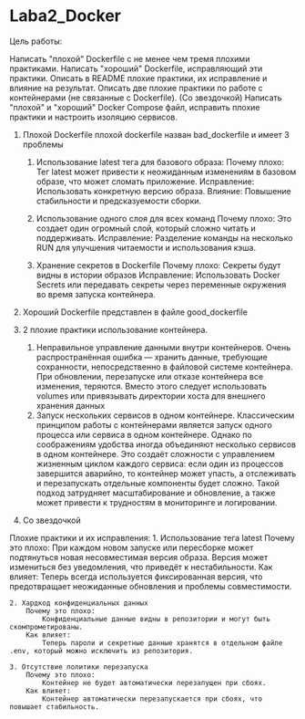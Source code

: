 # Laba2_Docker

Цель работы:

Написать "плохой" Dockerfile с не менее чем тремя плохими практиками.
Написать "хороший" Dockerfile, исправляющий эти практики.
Описать в README плохие практики, их исправление и влияние на результат.
Описать две плохие практики по работе с контейнерами (не связанные с Dockerfile).
(Со звездочкой) Написать "плохой" и "хороший" Docker Compose файл, исправить плохие практики и настроить изоляцию сервисов.

1. Плохой Dockerfile
    плохой dockerfile назван bad_dockerfile и имеет 3 проблемы
    1. Использование latest тега для базового образа:
        Почему плохо: Тег latest может привести к неожиданным изменениям в базовом образе, что может сломать приложение.
        Исправление: Использовать конкретную версию образа.
        Влияние: Повышение стабильности и предсказуемости сборки.
    2. Использование одного слоя для всех команд
        Почему плохо: Это создает один огромный слой, который сложно читать и поддерживать. 
        Исправление: Разделение команды на несколько RUN для улучшения читаемости и использования кэша.

    3. Хранение секретов в Dockerfile
        Почему плохо: Секреты будут видны в истории образов
        Исправление: Использовать Docker Secrets или передавать секреты через переменные окружения во время запуска контейнера.

2. Хороший Dockerfile представлен в файле good_dockerfile

3. 2 плохие практики использование контейнера.
    1. Неправильное управление  данными внутри контейнеров. 
    Очень распространённая ошибка — хранить данные, требующие сохранности, непосредственно в файловой системе контейнера. При обновлении, перезапуске или отказе контейнера все изменения, теряются. Вместо этого следует использовать volumes или привязывать директории хоста для внешнего хранения данных
    2. Запуск нескольких сервисов в одном контейнере.
    Классическим принципом работы с контейнерами является запуск одного процесса или сервиса в одном контейнере. Однако по соображениям удобства иногда объединяют несколько сервисов в одном контейнере. Это создаёт сложности с управлением жизненным циклом каждого сервиса: если один из процессов завершится аварийно, то контейнер может упасть, а отслеживать и перезапускать отдельные компоненты будет сложно. Такой подход затрудняет масштабирование и обновление, а также может привести к трудностям в мониторинге и логировании.


4. Cо звездочкой

Плохие практики и их исправления:
    1. Использование тега latest
        Почему это плохо:
            При каждом новом запуске или пересборке может подтянуться новая несовместимая версия образа.
            Версия может измениться без уведомления, что приведёт к нестабильности.
        Как влияет:
            Теперь всегда используется фиксированная версия, что предотвращает неожиданные обновления и проблемы совместимости.

    2. Хардкод конфиденциальных данных
        Почему это плохо:
            Конфиденциальные данные видны в репозитории и могут быть скомпрометированы.
        Как влияет:
            Теперь пароли и секретные данные хранятся в отдельном файле .env, который можно исключить из репозитория.

    3. Отсутствие политики перезапуска
        Почему это плохо:
            Контейнер не будет автоматически перезапущен при сбоях.
        Как влияет:
            Контейнер автоматически перезапускается при сбоях, что повышает стабильность.